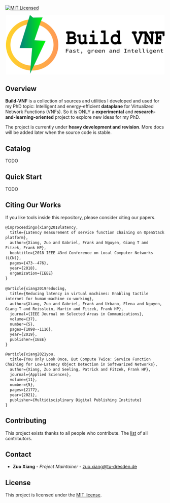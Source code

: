 [![MIT Licensed](https://img.shields.io/github/license/stevelorenz/build-vnf)](https://github.com/stevelorenz/build-vnf/blob/master/LICENSE)


<p align="center">
<img alt="Build-VNF" src="https://github.com/stevelorenz/build-vnf/raw/master/logo/logo_horizontal.png" width="500">
</p>


## Overview

**Build-VNF** is a collection of sources and utilities I developed and used for my PhD topic:
Intelligent and energy-efficient **dataplane** for Virtualized Network Functions (VNFs).
So it is ONLY a **experimental** and **research-and-learning-oriented** project to explore new ideas for my PhD.

The project is currently under **heavy development and revision**.
More docs will be added later when the source code is stable.


## Catalog

TODO


## Quick Start

TODO


## Citing Our Works

If you like tools inside this repository, please consider citing our papers.

```
@inproceedings{xiang2018latency,
  title={Latency measurement of service function chaining on OpenStack platform},
  author={Xiang, Zuo and Gabriel, Frank and Nguyen, Giang T and Fitzek, Frank HP},
  booktitle={2018 IEEE 43rd Conference on Local Computer Networks (LCN)},
  pages={473--476},
  year={2018},
  organization={IEEE}
}

@article{xiang2019reducing,
  title={Reducing latency in virtual machines: Enabling tactile internet for human-machine co-working},
  author={Xiang, Zuo and Gabriel, Frank and Urbano, Elena and Nguyen, Giang T and Reisslein, Martin and Fitzek, Frank HP},
  journal={IEEE Journal on Selected Areas in Communications},
  volume={37},
  number={5},
  pages={1098--1116},
  year={2019},
  publisher={IEEE}
}
```

```
@article{xiang2021you,
  title={You Only Look Once, But Compute Twice: Service Function Chaining for Low-Latency Object Detection in Softwarized Networks},
  author={Xiang, Zuo and Seeling, Patrick and Fitzek, Frank HP},
  journal={Applied Sciences},
  volume={11},
  number={5},
  pages={2177},
  year={2021},
  publisher={Multidisciplinary Digital Publishing Institute}
}
```


## Contributing

This project exists thanks to all people who contribute.
The [list](./CONTRIBUTORS) of all contributors.


## Contact

* **Zuo Xiang** - *Project Maintainer* - zuo.xiang@tu-dresden.de


## License

This project is licensed under the [MIT license](./LICENSE).
